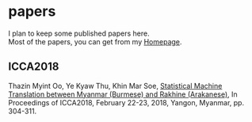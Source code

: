# papers
I plan to keep some published papers here.  
Most of the papers, you can get from my [Homepage](https://sites.google.com/site/yekyawthunlp/).  

## ICCA2018

Thazin Myint Oo, Ye Kyaw Thu, Khin Mar Soe, [Statistical Machine Translation between Myanmar (Burmese) and Rakhine (Arakanese)](https://github.com/ye-kyaw-thu/papers/blob/master/ICCA2018/16050.camrea-ready.pdf), In Proceedings of ICCA2018, February 22-23, 2018, Yangon, Myanmar, pp. 304-311.  
